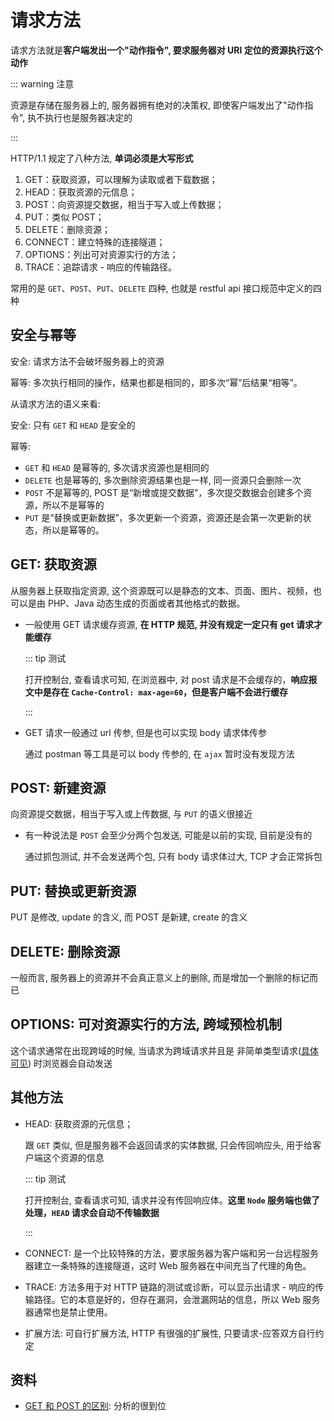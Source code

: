 # 请求方法

请求方法就是**客户端发出一个"动作指令", 要求服务器对 URI 定位的资源执行这个动作**

::: warning 注意

资源是存储在服务器上的, 服务器拥有绝对的决策权, 即使客户端发出了"动作指令", 执不执行也是服务器决定的

:::

HTTP/1.1 规定了八种方法, **单词必须是大写形式**

1. GET：获取资源，可以理解为读取或者下载数据；
2. HEAD：获取资源的元信息；
3. POST：向资源提交数据，相当于写入或上传数据；
4. PUT：类似 POST；
5. DELETE：删除资源；
6. CONNECT：建立特殊的连接隧道；
7. OPTIONS：列出可对资源实行的方法；
8. TRACE：追踪请求 - 响应的传输路径。

常用的是 `GET`、`POST`、`PUT`、`DELETE` 四种, 也就是 restful api 接口规范中定义的四种

## 安全与幂等

安全: 请求方法不会破坏服务器上的资源

幂等: 多次执行相同的操作，结果也都是相同的，即多次“幂”后结果“相等”。

从请求方法的语义来看:

安全: 只有 `GET` 和 `HEAD` 是安全的

幂等:

- `GET` 和 `HEAD` 是幂等的, 多次请求资源也是相同的
- `DELETE` 也是幂等的, 多次删除资源结果也是一样, 同一资源只会删除一次
- `POST` 不是幂等的, POST 是“新增或提交数据”，多次提交数据会创建多个资源，所以不是幂等的
- `PUT` 是“替换或更新数据”，多次更新一个资源，资源还是会第一次更新的状态，所以是幂等的。

## GET: 获取资源

从服务器上获取指定资源, 这个资源既可以是静态的文本、页面、图片、视频，也可以是由 PHP、Java 动态生成的页面或者其他格式的数据。

- 一般使用 GET 请求缓存资源, **在 HTTP 规范, 并没有规定一定只有 get 请求才能缓存**

  ::: tip 测试

  <http-test type="cache"/>

  打开控制台, 查看请求可知, 在浏览器中, 对 post 请求是不会缓存的，**响应报文中是存在 `Cache-Control: max-age=60`，但是客户端不会进行缓存**

  :::

- GET 请求一般通过 url 传参, 但是也可以实现 body 请求体传参

  通过 postman 等工具是可以 body 传参的, 在 `ajax` 暂时没有发现方法

## POST: 新建资源

向资源提交数据，相当于写入或上传数据, 与 `PUT` 的语义很接近

- 有一种说法是 `POST` 会至少分两个包发送, 可能是以前的实现, 目前是没有的

  通过抓包测试, 并不会发送两个包, 只有 body 请求体过大, TCP 才会正常拆包

## PUT: 替换或更新资源

PUT 是修改, update 的含义, 而 POST 是新建, create 的含义

## DELETE: 删除资源

一般而言, 服务器上的资源并不会真正意义上的删除, 而是增加一个删除的标记而已

## OPTIONS: 可对资源实行的方法, 跨域预检机制

这个请求通常在出现跨域的时候, 当请求为跨域请求并且是 非简单类型请求([具体可见](http://www.ruanyifeng.com/blog/2016/04/cors.html)) 时浏览器会自动发送

## 其他方法

- HEAD: 获取资源的元信息；

  跟 `GET` 类似, 但是服务器不会返回请求的实体数据, 只会传回响应头, 用于给客户端这个资源的信息

  ::: tip 测试

  <http-test type="head"/>

  打开控制台, 查看请求可知, 请求并没有传回响应体。**这里 `Node` 服务端也做了处理，`HEAD` 请求会自动不传输数据**

  :::

- CONNECT: 是一个比较特殊的方法，要求服务器为客户端和另一台远程服务器建立一条特殊的连接隧道，这时 Web 服务器在中间充当了代理的角色。

- TRACE: 方法多用于对 HTTP 链路的测试或诊断，可以显示出请求 - 响应的传输路径。它的本意是好的，但存在漏洞，会泄漏网站的信息，所以 Web 服务器通常也是禁止使用。

- 扩展方法: 可自行扩展方法, HTTP 有很强的扩展性, 只要请求-应答双方自行约定

## 资料

- [GET 和 POST 的区别](https://www.zhihu.com/question/28586791/answer/767316172?utm_source=wechat_session&utm_medium=social&utm_oi=1039662417399181312&utm_content=group3_Answer&utm_campaign=shareopn): 分析的很到位
